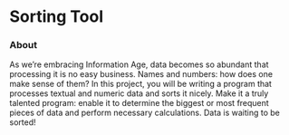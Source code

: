 # Sorting Tool

### About
As we’re embracing Information Age, data becomes so abundant that processing it is no easy business. Names and numbers: how does one make sense of them? In this project, you will be writing a program that processes textual and numeric data and sorts it nicely. Make it a truly talented program: enable it to determine the biggest or most frequent pieces of data and perform necessary calculations. Data is waiting to be sorted!
